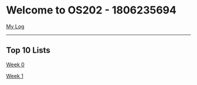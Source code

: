 # Welcome to OS202 - 1806235694

[My Log](https://qiwqiw.github.io/os202/TXT/mylog.txt)

---
## Top 10 Lists
[Week 0](os202/W00)

[Week 1](os202/W01)
